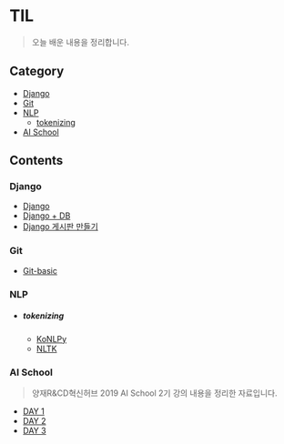 # TIL

> 오늘 배운 내용을 정리합니다.



## Category

- [Django](<https://github.com/winarc24/TIL/blob/master/Django>)
- [Git](<https://github.com/winarc24/TIL/tree/master/Git>)
- [NLP](<https://github.com/winarc24/TIL/tree/master/Text_Mining>)
  - [tokenizing](<https://github.com/winarc24/TIL/tree/master/Text_Mining/Preprocessing>)
- [AI School](https://github.com/winarc24/TIL/tree/master/AI_School)



## Contents

### Django

- [Django](<https://github.com/winarc24/TIL/blob/master/Django/Django.md>)
- [Django + DB](<https://github.com/winarc24/TIL/blob/master/Django/Django %2B DB.md>)
- [Django 게시판 만들기](<https://github.com/winarc24/TIL/blob/master/Django/Django 게시판 만들기.md>)



### Git

- [Git-basic](<https://github.com/winarc24/TIL/blob/master/Git/Git-basic.md>)



### NLP

- ##### tokenizing

  - [KoNLPy](<https://github.com/winarc24/TIL/blob/master/Text_Mining/Preprocessing/KoNLPy.ipynb>)
  - [NLTK](<https://github.com/winarc24/TIL/blob/master/Text_Mining/Preprocessing/NLTK.ipynb>)



### AI School

> 양재R&CD혁신허브 2019 AI School 2기 강의 내용을 정리한 자료입니다.

- [DAY 1](https://github.com/winarc24/TIL/blob/master/AI_School/DAY%201.md)
- [DAY 2](https://github.com/winarc24/TIL/blob/master/AI_School/DAY%202.md)
- [DAY 3](https://github.com/winarc24/TIL/blob/master/AI_School/DAY%203.md)

